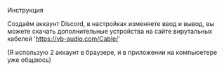 Инструкция

Создаём аккаунт Discord, в настройках изменяете ввод и вывод, вы можете скачать дополнительные устройства на сайте вирутальных кабелей
'https://vb-audio.com/Cable/'

(Я использую 2 аккаунт в браузере, и в приложении на компьюетере уже общаюсь)

